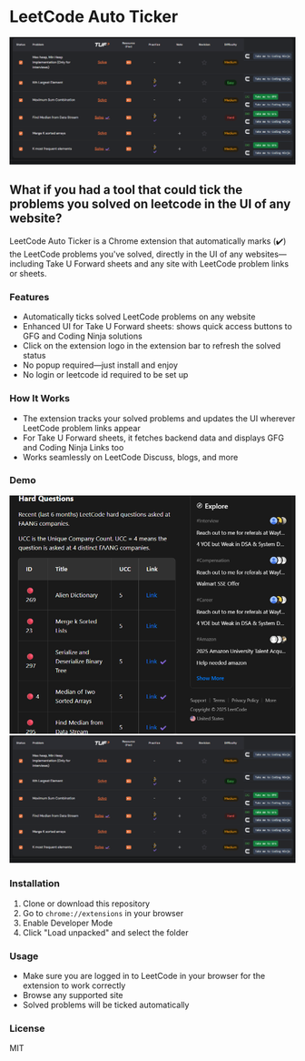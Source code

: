 # LeetCode Auto Ticker
![Take U forward Demo](image-1.png)
## What if you had a tool that could tick the problems you solved on leetcode in the UI of any website?

LeetCode Auto Ticker is a Chrome extension that automatically marks (✔️) the LeetCode problems you've solved, directly in the UI of any websites—including Take U Forward sheets and any site with LeetCode problem links or sheets.

### Features
- Automatically ticks solved LeetCode problems on any website
- Enhanced UI for Take U Forward sheets: shows quick access buttons to GFG and Coding Ninja solutions
- Click on the extension logo in the extension bar to refresh the solved status
- No popup required—just install and enjoy
- No login or leetcode id required to be set up

### How It Works
- The extension tracks your solved problems and updates the UI wherever LeetCode problem links appear
- For Take U Forward sheets, it fetches backend data and displays GFG and Coding Ninja Links too
- Works seamlessly on LeetCode Discuss, blogs, and more

### Demo
![Leetcode Discuss Demo](image.png)
![Take U forward Demo](image-1.png)

### Installation
1. Clone or download this repository
2. Go to `chrome://extensions` in your browser
3. Enable Developer Mode
4. Click "Load unpacked" and select the folder


### Usage
- Make sure you are logged in to LeetCode in your browser for the extension to work correctly
- Browse any supported site
- Solved problems will be ticked automatically

### License
MIT
